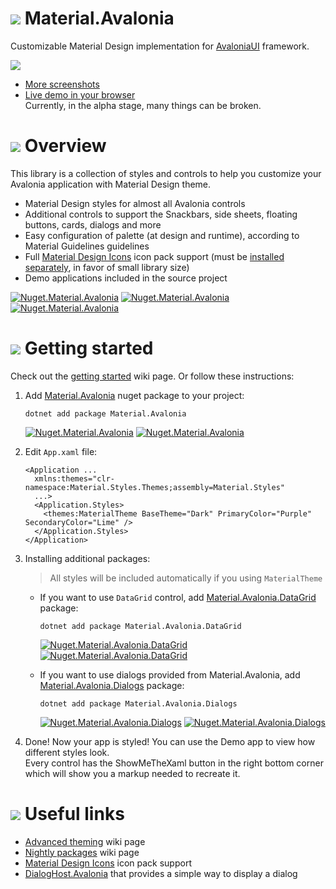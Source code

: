 [Nuget.Material.Avalonia]: https://www.nuget.org/packages/Material.Avalonia/

[Nuget.Material.Avalonia.DataGrid]: https://www.nuget.org/packages/Material.Avalonia.DataGrid/

[Nuget.Material.Avalonia.Dialogs]: https://www.nuget.org/packages/Material.Avalonia.Dialogs/

[icon]: https://raw.githubusercontent.com/AvaloniaCommunity/Material.Avalonia/master/wiki/FavIcon.svg

# ![][icon] Material.Avalonia

Customizable Material Design implementation for [AvaloniaUI](http://avaloniaui.net/) framework.

![](https://raw.githubusercontent.com/AvaloniaCommunity/Material.Avalonia/master/wiki/images/demo-screenshots/1.png)

- [More screenshots](https://github.com/AvaloniaUtils/material.avalonia/wiki/Screenshots-of-Demo)
- [Live demo in your browser](https://avaloniacommunity.github.io/Material.Avalonia/)  
  Currently, in the alpha stage, many things can be broken.

# ![][icon] Overview

This library is a collection of styles and controls to help you customize your Avalonia application with Material Design
theme.

- Material Design styles for almost all Avalonia controls
- Additional controls to support the Snackbars, side sheets, floating buttons, cards, dialogs and more
- Easy configuration of palette (at design and runtime), according to Material Guidelines guidelines
- Full [Material Design Icons](https://materialdesignicons.com/) icon pack support (must
  be [installed separately](https://github.com/SKProCH/Material.Icons), in favor of small library size)
- Demo applications included in the source project

[![Nuget.Material.Avalonia](https://img.shields.io/nuget/v/Material.Avalonia?label=Nuget&style=flat-square)][Nuget.Material.Avalonia]
[![Nuget.Material.Avalonia](https://img.shields.io/nuget/vpre/Material.Avalonia?label=Nuget&style=flat-square)][Nuget.Material.Avalonia]
[![Nuget.Material.Avalonia](https://img.shields.io/nuget/dt/Material.Avalonia?color=blue&label=Downloads&style=flat-square)][Nuget.Material.Avalonia]

# ![][icon] Getting started

Check out the [getting started](https://github.com/AvaloniaCommunity/Material.Avalonia/wiki/Getting-started) wiki page.
Or follow these instructions:

1. Add [Material.Avalonia][Nuget.Material.Avalonia] nuget package to your project:
    ```shell
    dotnet add package Material.Avalonia
    ```
   [![Nuget.Material.Avalonia](https://img.shields.io/nuget/vpre/Material.Avalonia?label=Material.Avalonia&style=flat-square)][Nuget.Material.Avalonia]
   [![Nuget.Material.Avalonia](https://img.shields.io/nuget/dt/Material.Avalonia?color=blue&label=Downloads&style=flat-square)][Nuget.Material.Avalonia]
2. Edit `App.xaml` file:
   ```xaml
   <Application ...
     xmlns:themes="clr-namespace:Material.Styles.Themes;assembly=Material.Styles"
     ...>
     <Application.Styles>
       <themes:MaterialTheme BaseTheme="Dark" PrimaryColor="Purple" SecondaryColor="Lime" />
     </Application.Styles>
   </Application>
   ```
3. Installing additional packages:
   > All styles will be included automatically if you using `MaterialTheme`

    - If you want to use `DataGrid` control, add [Material.Avalonia.DataGrid][Nuget.Material.Avalonia.DataGrid] package:
       ```shell
       dotnet add package Material.Avalonia.DataGrid
       ```
      [![Nuget.Material.Avalonia.DataGrid](https://img.shields.io/nuget/vpre/Material.Avalonia.DataGrid?label=Material.Avalonia.DataGrid&style=flat-square)][Nuget.Material.Avalonia.DataGrid]
      [![Nuget.Material.Avalonia.DataGrid](https://img.shields.io/nuget/dt/Material.Avalonia.DataGrid?color=blue&label=Downloads&style=flat-square)][Nuget.Material.Avalonia.DataGrid]

    - If you want to use dialogs provided from Material.Avalonia,
      add [Material.Avalonia.Dialogs][Nuget.Material.Avalonia.Dialogs] package:
       ```shell
       dotnet add package Material.Avalonia.Dialogs
       ```
      [![Nuget.Material.Avalonia.Dialogs](https://img.shields.io/nuget/vpre/Material.Avalonia.Dialogs?label=Material.Avalonia.Dialogs&style=flat-square)][Nuget.Material.Avalonia.Dialogs]
      [![Nuget.Material.Avalonia.Dialogs](https://img.shields.io/nuget/dt/Material.Avalonia.Dialogs?color=blue&label=Downloads&style=flat-square)][Nuget.Material.Avalonia.Dialogs]

4. Done!
   Now your app is styled!
   You can use the Demo app to view how different styles look.  
   Every control has the ShowMeTheXaml button in the right bottom corner
   which will show you a markup needed to recreate it.

# ![][icon] Useful links

- [Advanced theming](https://github.com/AvaloniaCommunity/Material.Avalonia/wiki/Advanced-Theming) wiki page
- [Nightly packages](https://github.com/AvaloniaCommunity/Material.Avalonia/wiki/Using-nightly-build-feed) wiki page
- [Material Design Icons](https://github.com/SKProCH/Material.Icons) icon pack support
- [DialogHost.Avalonia](https://github.com/AvaloniaUtils/DialogHost.Avalonia) that provides a simple way to display a dialog
